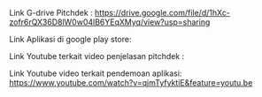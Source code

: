 Link G-drive Pitchdek :
https://drive.google.com/file/d/1hXc-zofr6rQX36D8lW0w04lB6YEqXMyq/view?usp=sharing

Link Aplikasi di google play store:


Link Youtube terkait video penjelasan pitchdek :


Link Youtube video terkait pendemoan aplikasi:
https://www.youtube.com/watch?v=qjmTyfyktiE&feature=youtu.be

